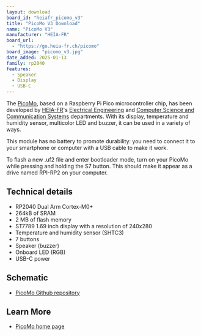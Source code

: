 ```yaml
---
layout: download
board_id: "heiafr_picomo_v3"
title: "PicoMo V3 Download"
name: "PicoMo V3"
manufacturer: "HEIA-FR"
board_url: 
  - "https://go.heia-fr.ch/picomo"
board_image: "picomo_v3.jpg"
date_added: 2025-01-13
family: rp2040
features:
  - Speaker
  - Display
  - USB-C
---
```


The [PicoMo](https://go.heia-fr.ch/picomo), based on a Raspberry Pi Pico microcontroller chip, has been developed by [HEIA-FR](https://www.heia-fr.ch/en/)'s [Electrical Engineering](https://www.heia-fr.ch/en/education/bachelor/electrical-engineering/) and [Computer Science and Communication Systems](https://www.heia-fr.ch/en/education/bachelor/computer-science-and-communication-systems/) departments. With its display, temperature and humidity sensor, multicolor LED and buzzer, it can be used in a variety of ways.

This module has no battery to promote durability: you need to connect it to your smartphone or computer with a USB cable to make it work.

To flash a new .uf2 file and enter bootloader mode, turn on your PicoMo while pressing and holding the S7 button. This should make it appear as a drive named RPI-RP2 on your computer.

## Technical details

* RP2040 Dual Arm Cortex-M0+
* 264kB of SRAM
* 2 MB of flash memory
* ST7789 1.69 inch display with a resolution of 240x280
* Temperature and humidity sensor (SHTC3)
* 7 buttons
* Speaker (buzzer)
* Onboard LED (RGB)
* USB-C power

## Schematic

* [PicoMo Github repository](https://github.com/heia-picomo/hardware/blob/main/schematic/P095V3_PicoMo_Schematic.pdf)

## Learn More

* [PicoMo home page](https://go.heia-fr.ch/picomo)
